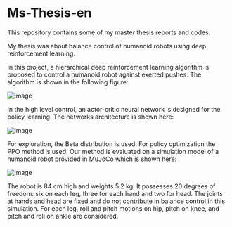 # Ms-Thesis-en
This repository contains some of my master thesis reports and codes.

My thesis was about balance control of humanoid robots using deep reinforcement learning.

In this project, a hierarchical deep reinforcement learning algorithm is proposed to control a humanoid robot against exerted pushes. The algorithm is shown in the following figure:

![image](https://user-images.githubusercontent.com/79801992/222974189-d17e9f3a-3395-412c-b5ab-587223a1efa4.png)

In the high level control, an actor-critic neural network is designed for the policy learning. The networks architecture is shown here:

![image](https://user-images.githubusercontent.com/79801992/222975254-4b1832f6-df28-4992-9943-4b5e9b9e49cf.png)

For exploration, the Beta distribution is used. For policy optimization the PPO method is used.
Our method is evaluated on a simulation model of a humanoid robot provided in MuJoCo which is shown here:

![image](https://user-images.githubusercontent.com/79801992/222974028-ed88e6dd-6821-44ee-9914-87c59901e04a.png)


The robot is 84 cm high and weights 5.2 kg. It possesses 20 degrees of freedom: six on each leg, three for each hand and two for head. The joints at hands and head are fixed and do not contribute in balance control in this simulation. For each leg, roll and pitch motions on hip, pitch on knee, and pitch and roll on ankle are considered.



